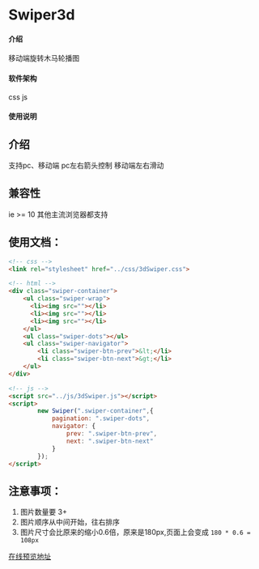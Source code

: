 # Swiper3d

#### 介绍
移动端旋转木马轮播图

#### 软件架构
css js



#### 使用说明

## 介绍
支持pc、移动端
pc左右箭头控制
移动端左右滑动
## 兼容性
ie >= 10
其他主流浏览器都支持
## 使用文档：
```html
<!-- css -->
<link rel="stylesheet" href="../css/3dSwiper.css">

<!-- html -->
<div class="swiper-container">
	<ul class="swiper-wrap">
      <li><img src=""></li> 
      <li><img src=""></li>
      <li><img src=""></li> 
	</ul>
	<ul class="swiper-dots"></ul>
	<ul class="swiper-navigator">
		<li class="swiper-btn-prev">&lt;</li>
		<li class="swiper-btn-next">&gt;</li>
	</ul>
</div>

<!-- js -->
<script src="../js/3dSwiper.js"></script>
<script>
		new Swiper(".swiper-container",{
			pagination: ".swiper-dots",
			navigator: {
				prev: ".swiper-btn-prev",
				next: ".swiper-btn-next"
			}
		});
</script>
```
## 注意事项：
1. 图片数量要 3+
2. 图片顺序从中间开始，往右排序
3. 图片尺寸会比原来的缩小0.6倍，原来是180px,页面上会变成 `180 * 0.6 = 108px`

[在线预览地址](http://visitor009.gitee.io/specialaffect/html/%E6%97%8B%E8%BD%AC%E6%9C%A8%E9%A9%AC%E8%BD%AE%E6%92%AD%E5%9B%BE.html)

